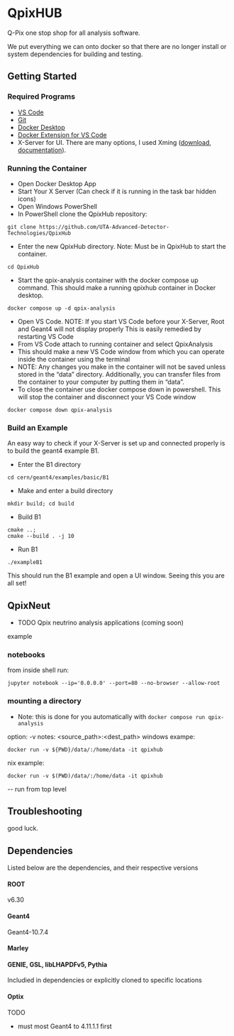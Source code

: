 # QpixHUB
Q-Pix one stop shop for all analysis software.

We put everything we can onto docker so that there are no longer install or
system dependencies for building and testing.

## Getting Started
### Required Programs
- [VS Code](https://code.visualstudio.com/download)
- [Git](https://git-scm.com/downloads/win)
- [Docker Desktop](https://docs.docker.com/desktop/install/windows-install/)
- [Docker Extension for VS Code](https://code.visualstudio.com/docs/containers/overview)
- X-Server for UI. There are many options, I used Xming ([download](https://sourceforge.net/projects/xming/), [documentation](http://www.straightrunning.com/XmingNotes/)).

### Running the Container
- Open Docker Desktop App
- Start Your X Server (Can check if it is running in the task bar hidden icons)
- Open Windows PowerShell
- In PowerShell clone the QpixHub repository: 
``` shell
git clone https://github.com/UTA-Advanced-Detector-Technologies/QpixHub
```
- Enter the new QpixHub directory. Note: Must be in QpixHub to start the container.
``` shell
cd QpixHub
```
- Start the qpix-analysis container with the docker compose up command. This should make a running qpixhub container in Docker desktop.
``` shell
docker compose up -d qpix-analysis
```
- Open VS Code. NOTE: If you start VS Code before your X-Server, Root and Geant4 will not display properly This is easily remedied by restarting VS Code
- From VS Code attach to running container and select QpixAnalysis
- This should make a new VS Code window from which you can operate inside the container using the terminal
- NOTE: Any changes you make in the container will not be saved unless stored in the “data” directory. Additionally, you can transfer files from the container to your computer by putting them in “data”.
- To close the container use docker compose down in powershell. This will stop the container and disconnect your VS Code window
``` shell
docker compose down qpix-analysis
```
### Build an Example
An easy way to check if your X-Server is set up and connected properly is to build the geant4 example B1.
- Enter the B1 directory
``` shell
cd cern/geant4/examples/basic/B1
``` 
- Make and enter a build directory
``` shell
mkdir build; cd build
```
- Build B1
``` shell
cmake ..;
cmake --build . -j 10
```
- Run B1
``` shell
./exampleB1
```
This should run the B1 example and open a UI window. Seeing this you are all set!

## QpixNeut
- TODO
Qpix neutrino analysis applications (coming soon)

example

### notebooks

from inside shell run:
``` shell
jupyter notebook --ip='0.0.0.0' --port=80 --no-browser --allow-root
```

### mounting a directory

- Note: this is done for you automatically with `docker compose run qpix-analysis`

option: -v
notes: <source_path>:<dest_path>
windows exampe: 
``` shell
docker run -v ${PWD}/data/:/home/data -it qpixhub
```

nix example:
``` shell
docker run -v $(PWD)/data/:/home/data -it qpixhub
```

-- run from top level

## Troubleshooting

good luck.

## Dependencies

Listed below are the dependencies, and their respective versions


#### ROOT
v6.30

#### Geant4
Geant4-10.7.4

#### Marley

#### GENIE, GSL, libLHAPDFv5, Pythia
Includied in dependencies or explicitly cloned to specific locations

#### Optix
TODO
- must most Geant4 to 4.11.1.1 first
